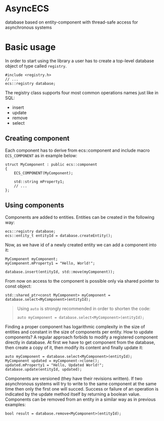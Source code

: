 # AsyncECS
database based on entity-component with thread-safe access for asynchronous systems 

# Basic usage
In order to start using the library a user has to create a top-level database object of type called `registry`.
```
#include <registry.h>
// ...
ecs::registry database;
```
The registry class supports four most common operations names just like in SQL:
* insert
* update
* remove
* select

## Creating component
Each component has to derive from ecs::component and include macro `ECS_COMPONENT` as in example below:
```
struct MyComponent : public ecs::component
{
    ECS_COMPONENT(MyComponent);
    
    std::string mProperty1;
    // ...
};
```
## Using components
Components are added to entities. Entities can be created in the following way:
```
ecs::registry database;
ecs::entity_t entityId = database.createEntity();
```
Now, as we have id of a newly created entity we can add a component into it:
```
MyComponent myComponent;
myComponent.mProperty1 = "Hello, World!";

database.insert(entityId, std::move(myComponent));
```
From now on access to the component is possible only via shared pointer to const object:
```
std::shared_ptr<const MyComponent> myComponent = database.select<MyComponent>(entityId);
```
> Using `auto` is strongly recommended in order to shorten the code:
> ```
> auto myComponent = database.select<MyComponent>(entityId);
> ```
Finding a proper component has logarithmic complexity in the size of entities and constant in the size of components per entity.
How to update components? A regular approach forbids to modify a registered component directly in database. At first we have to get component from the database, then create a copy of it, then modify its content and finally update it:
```
auto myComponent = database.select<MyComponent>(entityId);
MyComponent updated = myComponent->clone();
updated.mProperty1 = "Hello, Updated World!";
database.update(entityId, updated);
```
Components are versioned (they have their revisions written). If two asynchronous systems will try to write to the same component at the same time then only the first one will succed. Success or failure of an operation is indicated by the update method itself by returning a boolean value.
Components can be removed from an entity in a similar way as in previous examples:
```
bool result = database.remove<MyComponent>(entityId);
```
